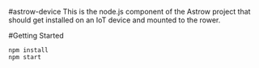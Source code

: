 #astrow-device
This is the node.js component of the Astrow project that should get installed on an IoT device and mounted to the rower.

#Getting Started
```
npm install
npm start
```
